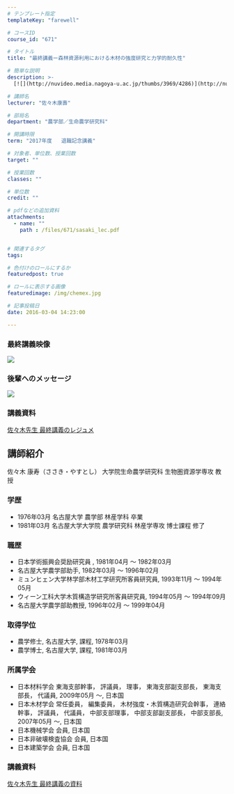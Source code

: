 ```yaml
---
# テンプレート指定
templateKey: "farewell"

# コースID
course_id: "671"

# タイトル
title: "最終講義ー森林資源利用における木材の強度研究と力学的耐久性"

# 簡単な説明
description: >-
  [![](http://nuvideo.media.nagoya-u.ac.jp/thumbs/3969/4286)](http://nuvideo.media.nagoya-u.ac.jp/em...

# 講師名
lecturer: "佐々木康壽"

# 部局名
department: "農学部／生命農学研究科"

# 開講時限
term: "2017年度	退職記念講義"

# 対象者、単位数、授業回数
target: ""

# 授業回数
classes: ""

# 単位数
credit: ""

# pdfなどの追加資料
attachments: 
  - name: "" 
    path : /files/671/sasaki_lec.pdf


# 関連するタグ
tags:

# 色付けのロールにするか
featuredpost: true

# ロールに表示する画像
featuredimage: /img/chemex.jpg

# 記事投稿日
date: 2016-03-04 14:23:00

---
```

### 最終講義映像 

[![](http://nuvideo.media.nagoya-u.ac.jp/thumbs/3969/4286)](http://nuvideo.media.nagoya-u.ac.jp/embed/ca7b31d499b704fc15cd122fed8a65999ac6e0ea/autostart/true/caption/true) 

### 後輩へのメッセージ 

[![](http://nuvideo.media.nagoya-u.ac.jp/thumbs/3921/4262)](http://nuvideo.media.nagoya-u.ac.jp/embed/3a7220f739056556de914bd8d181bdbc0d4644d7)  
### 講義資料  
[佐々木先生 最終講義のレジュメ](https://dev2.ocw.media.nagoya-u.ac.jp/system/production/fileview.php?course_id=671&filename=sasaki_lec.pdf)
  
## 講師紹介  
佐々木 康寿（ささき・やすとし） 大学院生命農学研究科 生物圏資源学専攻 教授  
### 学歴  
  
* 1976年03月 名古屋大学 農学部 林産学科 卒業  
* 1981年03月 名古屋大学大学院 農学研究科 林産学専攻 博士課程 修了  
### 職歴  
  
* 日本学術振興会奨励研究員 , 1981年04月 ～ 1982年03月  
* 名古屋大学農学部助手, 1982年03月 ～ 1996年02月  
* ミュンヒェン大学林学部木材工学研究所客員研究員, 1993年11月 ～ 1994年05月  
* ウィーン工科大学木質構造学研究所客員研究員, 1994年05月 ～ 1994年09月  
* 名古屋大学農学部助教授, 1996年02月 ～ 1999年04月  
### 取得学位  
  
* 農学修士, 名古屋大学, 課程, 1978年03月  
* 農学博士, 名古屋大学, 課程, 1981年03月  
### 所属学会  
  
* 日本材料学会 東海支部幹事， 評議員， 理事， 東海支部副支部長， 東海支部長， 代議員, 2009年05月 ～, 日本国  
* 日本木材学会 常任委員， 編集委員， 木材強度・木質構造研究会幹事， 連絡幹事， 評議員， 代議員， 中部支部理事， 中部支部副支部長， 中部支部長, 2007年05月 ～, 日本国  
* 日本機械学会 会員, 日本国  
* 日本非破壊検査協会 会員, 日本国  
* 日本建築学会 会員, 日本国
  
### 講義資料  
[佐々木先生 最終講義の資料](https://dev2.ocw.media.nagoya-u.ac.jp/system/production/fileview.php?course_id=671&filename=sasaki_lec.pdf)